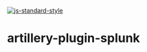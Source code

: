 [![js-standard-style](https://img.shields.io/badge/code%20style-standard-brightgreen.svg)](http://standardjs.com)
# artillery-plugin-splunk


